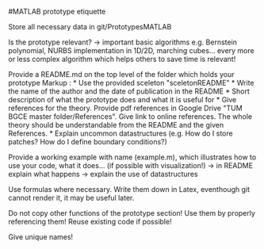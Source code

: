 #MATLAB prototype etiquette

Store all necessary data in git/PrototypesMATLAB

Is the prototype relevant?
	-> important basic algorithms e.g. Bernstein polynomial, NURBS implementation in 1D/2D, marching cubes... every more or less complex algorithm which helps others to save time is relevant!

Provide a README.md on the top level of the folder which holds your prototype
Markup : 	* Use the provided sceleton "sceletonREADME"
		* Write the name of the author and the date of publication in the README
		* Short description of what the prototype does and what it is useful for
		* Give references for the theory. Provide pdf references in Google Drive "TUM BGCE master folder/References". Give link to online references. The whole theory should be understandable from the README and the given References.
		* Explain uncommon datastructures (e.g. How do I store patches? How do I define boundary conditions?)

Provide a working example with name (example.m), which illustrates how to use your code, what it does... (if possible with visualization!)
	-> in README explain what happens 
	-> explain the use of datastructures

Use formulas where necessary. Write them down in Latex, eventhough git cannot render it, it may be useful later.

Do not copy other functions of the prototype section! Use them by properly referencing them! Reuse existing code if possible!

Give unique names!
